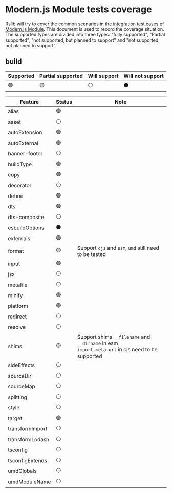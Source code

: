 # Modern.js Module tests coverage

Rslib will try to cover the common scenarios in the [integration test cases of Modern.js Module](https://github.com/web-infra-dev/modern.js/tree/main/tests/integration/module). This document is used to record the coverage situation. The supported types are divided into three types: "fully supported", "Partial supported", "not supported, but planned to support" and "not supported, not planned to support".

## build

| Supported | Partial supported | Will support | Will not support |
| --------- | ----------------- | ------------ | ---------------- |
| 🟢        | 🟡                | ⚪️           | ⚫️              |

| Feature         | Status | Note                                                                                                 |
| --------------- | ------ | ---------------------------------------------------------------------------------------------------- |
| alias           | 🟢     |                                                                                                      |
| asset           | ⚪️     |                                                                                                      |
| autoExtension   | 🟢     |                                                                                                      |
| autoExternal    | 🟢     |                                                                                                      |
| banner-footer   | ⚪️     |                                                                                                      |
| buildType       | 🟢     |                                                                                                      |
| copy            | 🟢     |                                                                                                      |
| decorator       | ⚪️     |                                                                                                      |
| define          | 🟢     |                                                                                                      |
| dts             | 🟢     |                                                                                                      |
| dts-composite   | ⚪️     |                                                                                                      |
| esbuildOptions  | ⚫️    |                                                                                                      |
| externals       | 🟢     |                                                                                                      |
| format          | 🟡     | Support `cjs` and `esm`, `umd` still need to be tested                                               |
| input           | 🟢     |                                                                                                      |
| jsx             | ⚪️     |                                                                                                      |
| metafile        | ⚪️     |                                                                                                      |
| minify          | 🟢     |                                                                                                      |
| platform        | 🟢     |                                                                                                      |
| redirect        | ⚪️     |                                                                                                      |
| resolve         | ⚪️     |                                                                                                      |
| shims           | 🟡     | Support shims `__filename` and `__dirname` in esm</br> `import.meta.url` in cjs need to be supported |
| sideEffects     | ⚪️     |                                                                                                      |
| sourceDir       | ⚪️     |                                                                                                      |
| sourceMap       | ⚪️     |                                                                                                      |
| splitting       | ⚪️     |                                                                                                      |
| style           | ⚪️     |                                                                                                      |
| target          | 🟢     |                                                                                                      |
| transformImport | ⚪️     |                                                                                                      |
| transformLodash | ⚪️     |                                                                                                      |
| tsconfig        | ⚪️     |                                                                                                      |
| tsconfigExtends | ⚪️     |                                                                                                      |
| umdGlobals      | ⚪️     |                                                                                                      |
| umdModuleName   | ⚪️     |                                                                                                      |
